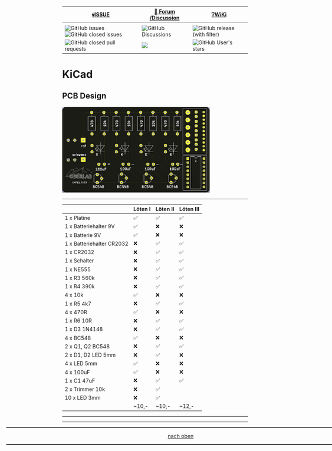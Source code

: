 <a name="oben"></a>

<div align="center">

  |[:skull:ISSUE](https://github.com/frankyhub/KiCad-Loetuebung-01/issues?q=is%3Aissue)|[:speech_balloon: Forum /Discussion](https://github.com/frankyhub/KiCad-Loetuebung-01/discussions)|[:grey_question:WiKi](https://github.com/frankyhubKiCad-Loetuebung-01/wiki)|
|--|--|--|
| | | |
|![GitHub issues](https://img.shields.io/github/issues/frankyhub/KiCad-Loetuebung-01)![GitHub closed issues](https://img.shields.io/github/issues-closed/frankyhubKiCad-Loetuebung-01)|![GitHub Discussions](https://img.shields.io/github/discussions/frankyhub/KiCad-Loetuebung-01)|![GitHub release (with filter)](https://img.shields.io/github/v/release/frankyhubKiCad-Loetuebung-01)|
|![GitHub closed pull requests](https://img.shields.io/github/issues-pr-closed/finaldie/skull.svg)[](https://github.com/frankyhub/KiCad-Loetuebung-01/pulls)|[<img src="https://img.shields.io/github/license/finaldie/skull.svg">](https://github.com/frankyhub/KiCad-Loetuebung-01/blob/main/LICENSE.md)| ![GitHub User's stars](https://img.shields.io/github/stars/frankyhub)|
</div>


# KiCad
PCB Design
---

![Lötübung 1](PIC/L%C3%B6t%C3%BCbung_F.png)

---


|	               |Löten I  | Löten II 	   | Löten III|
|--|--|--|--|
|1 x Platine		|:white_check_mark:|:white_check_mark:|:white_check_mark:|
|1 x Batteriehalter 9V  |:white_check_mark:|:x:|:x:|
|1 x Batterie 9V        |:white_check_mark:|:x:|:x:|
|1 x Batteriehalter CR2032 |:x:	|:white_check_mark:|:white_check_mark:|
|1 x CR2032		|:x:|:white_check_mark:|:white_check_mark:|
|1 x Schalter		|:x:|:white_check_mark:|:white_check_mark:|
|1 x NE555		|:x:|:white_check_mark:|:white_check_mark:|
|1 x R3	560k		|:x:|:white_check_mark:|:white_check_mark:|
|1 x R4	390k		|:x:|:white_check_mark:|:white_check_mark:|
|4 x 10k		|:white_check_mark:|:x:|:x:|
|1 x R5	4k7		|:x:|:white_check_mark:|:white_check_mark:|
|4 x 470R		|:white_check_mark:|:x:|:x:|
|1 x R6	10R		|:x:|:white_check_mark:|:white_check_mark:|
|1 x D3	1N4148		|:x:|:white_check_mark:|:white_check_mark:|
|4 x BC548		|:white_check_mark:|:x:|:x:|
|2 x Q1, Q2 BC548	|:x:|:white_check_mark:|:white_check_mark:|
|2 x D1, D2 LED	5mm	|:x:|:white_check_mark:|:x:|
|4 x LED 5mm		|:white_check_mark:|:x:|:x:|
|4 x 100uF		|:white_check_mark:|:x:|:x:|
|1 x C1	47uF		|:x:|:white_check_mark:|:white_check_mark:|
|2 x Trimmer 10k	|:x:|:white_check_mark:|
|10 x LED 3mm		|:x:|:white_check_mark:|
|                       |~10,-|~10,-|~12,-| 

---

<div style="position:absolute; left:2cm; ">   
<ol class="breadcrumb" style="border-top: 2px solid black;border-bottom:2px solid black; height: 45px; width: 900px;"> <p align="center"><a href="#oben">nach oben</a></p></ol>
</div>  

---

